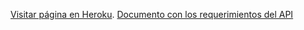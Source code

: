 [Visitar página en Heroku](https://tienda-react.herokuapp.com/).
[Documento con los requerimientos del API](https://docs.google.com/document/d/1_uWzYVmKs1-iNu6RzI-nwmZ_hm25YURj3rfKgix6sT0/edit?usp=sharing)

